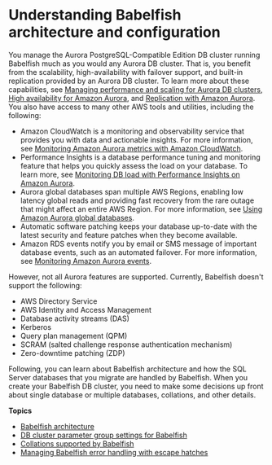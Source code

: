 # Understanding Babelfish architecture and configuration<a name="babelfish-understanding-overview-howitworks"></a>

You manage the Aurora PostgreSQL\-Compatible Edition DB cluster running Babelfish much as you would any Aurora DB cluster\. That is, you benefit from the scalability, high\-availability with failover support, and built\-in replication provided by an Aurora DB cluster\. To learn more about these capabilities, see [Managing performance and scaling for Aurora DB clusters](Aurora.Managing.Performance.md), [High availability for Amazon Aurora](Concepts.AuroraHighAvailability.md), and [Replication with Amazon Aurora](Aurora.Replication.md)\. You also have access to many other AWS tools and utilities, including the following:
+ Amazon CloudWatch is a monitoring and observability service that provides you with data and actionable insights\. For more information, see [Monitoring Amazon Aurora metrics with Amazon CloudWatch](monitoring-cloudwatch.md)\.
+ Performance Insights is a database performance tuning and monitoring feature that helps you quickly assess the load on your database\. To learn more, see [Monitoring DB load with Performance Insights on Amazon Aurora](USER_PerfInsights.md)\.
+ Aurora global databases span multiple AWS Regions, enabling low latency global reads and providing fast recovery from the rare outage that might affect an entire AWS Region\. For more information, see [Using Amazon Aurora global databases](aurora-global-database.md)\.
+ Automatic software patching keeps your database up\-to\-date with the latest security and feature patches when they become available\.
+ Amazon RDS events notify you by email or SMS message of important database events, such as an automated failover\. For more information, see [Monitoring Amazon Aurora events](working-with-events.md)\. 

However, not all Aurora features are supported\. Currently, Babelfish doesn't support the following:
+ AWS Directory Service
+ AWS Identity and Access Management
+ Database activity streams \(DAS\)
+ Kerberos
+ Query plan management \(QPM\)
+ SCRAM \(salted challenge response authentication mechanism\)
+ Zero\-downtime patching \(ZDP\)

Following, you can learn about Babelfish architecture and how the SQL Server databases that you migrate are handled by Babelfish\. When you create your Babelfish DB cluster, you need to make some decisions up front about single database or multiple databases, collations, and other details\. 

**Topics**
+ [Babelfish architecture](babelfish-architecture.md)
+ [DB cluster parameter group settings for Babelfish](babelfish-configuration.md)
+ [Collations supported by Babelfish](babelfish-collations.md)
+ [Managing Babelfish error handling with escape hatches](babelfish-strict.md)